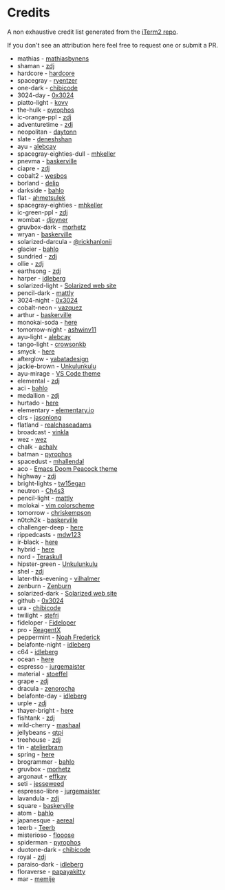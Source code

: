 # Credits

A non exhaustive credit list generated from the [iTerm2 repo](https://raw.githubusercontent.com/mbadolato/iTerm2-Color-Schemes/master/CREDITS.md).

If you don't see an attribution here feel free to request one or submit a PR.

- mathias - [mathiasbynens](https://github.com/mathiasbynens/dotfiles)
- shaman - [zdj](https://github.com/zdj/themes/tree/master/iterm2)
- hardcore - [hardcore](https://github.com/hardcore/iTerm-colors)
- spacegray - [ryentzer](https://github.com/ryentzer/SpaceGray-iTerm)
- one-dark - [chibicode](http://chibicode.com)
- 3024-day - [0x3024](https://github.com/0x3024)
- piatto-light - [kovv](https://github.com/kovv)
- the-hulk - [pyrophos](https://github.com/pyrophos)
- ic-orange-ppl - [zdj](https://github.com/zdj/themes/tree/master/iterm2)
- adventuretime - [zdj](https://github.com/zdj/themes/tree/master/iterm2)
- neopolitan - [daytonn](https://github.com/daytonn/iTerm2-Color-Schemes)
- slate - [deneshshan](https://github.com/deneshshan)
- ayu - [alebcay](https://github.com/alebcay)
- spacegray-eighties-dull - [mhkeller](https://github.com/mhkeller/spacegray-eighties-iterm)
- pnevma - [baskerville](https://github.com/baskerville/iTerm-2-Color-Themes)
- ciapre - [zdj](https://github.com/zdj/themes/tree/master/iterm2)
- cobalt2 - [wesbos](https://github.com/wesbos/Cobalt2-iterm)
- borland - [delip](https://gist.github.com/delip/9e16c606d9331d69d681)
- darkside - [bahlo](https://github.com/bahlo/iterm-colors)
- flat - [ahmetsulek](https://github.com/ahmetsulek/flat-terminal)
- spacegray-eighties - [mhkeller](https://github.com/mhkeller/spacegray-eighties-iterm)
- ic-green-ppl - [zdj](https://github.com/zdj/themes/tree/master/iterm2)
- wombat - [djoyner](https://github.com/djoyner/iTerm2-wombat)
- gruvbox-dark - [morhetz](https://github.com/morhetz)
- wryan - [baskerville](https://github.com/baskerville/iTerm-2-Color-Themes)
- solarized-darcula - [@rickhanlonii](https://github.com/rickhanlonii)
- glacier - [bahlo](https://github.com/bahlo/iterm-colors)
- sundried - [zdj](https://github.com/zdj/themes/tree/master/iterm2)
- ollie - [zdj](https://github.com/zdj/themes/tree/master/iterm2)
- earthsong - [zdj](https://github.com/zdj/themes/tree/master/iterm2)
- harper - [idleberg](https://github.com/idleberg/Harper-iTerm2)
- solarized-light - [Solarized web site](http://ethanschoonover.com/solarized)
- pencil-dark - [mattly](https://github.com/mattly/iterm-colors-pencil)
- 3024-night - [0x3024](https://github.com/0x3024)
- cobalt-neon - [vazquez](https://github.com/vazquez/cobalt-neon-iterm)
- arthur - [baskerville](https://github.com/baskerville/iTerm-2-Color-Themes)
- monokai-soda - [here](https://github.com/deepsweet/Monokai-Soda-iTerm)
- tomorrow-night - [ashwinv11](https://github.com/ashwinv11/)
- ayu-light - [alebcay](https://github.com/alebcay)
- tango-light - [crowsonkb](https://github.com/crowsonkb)
- smyck - [here](https://github.com/hukl/Smyck-Color-Scheme)
- afterglow - [yabatadesign](https://github.com/YabataDesign/afterglow-itermcolors)
- jackie-brown - [Unkulunkulu](https://github.com/Unkulunkulu)
- ayu-mirage - [VS Code theme](https://github.com/ayu-theme/vscode-ayu)
- elemental - [zdj](https://github.com/zdj/themes/tree/master/iterm2)
- aci - [bahlo](https://github.com/bahlo/iterm-colors)
- medallion - [zdj](https://github.com/zdj/themes/tree/master/iterm2)
- hurtado - [here](https://github.com/juanghurtado/dotfiles)
- elementary - [elementary.io](https://elementary.io/)
- clrs - [jasonlong](https://github.com/jasonlong/iterm-clrs)
- flatland - [realchaseadams](http://www.snip2code.com/Snippet/148193/Flatland-color-scheme-for-iTerm2)
- broadcast - [vinkla](https://github.com/vinkla/broadcast-theme)
- wez - [wez](https://gist.github.com/wez/850268/)
- chalk - [achalv](https://github.com/achalv/chalk)
- batman - [pyrophos](https://github.com/pyrophos)
- spacedust - [mhallendal](https://github.com/mhallendal/spacedust-theme)
- aco - [Emacs Doom Peacock theme](https://github.com/hlissner/emacs-doom-themes)
- highway - [zdj](https://github.com/zdj/themes/tree/master/iterm2)
- bright-lights - [tw15egan](https://github.com/tw15egan)
- neutron - [Ch4s3](https://github.com/Ch4s3/iTerm2-Neutron)
- pencil-light - [mattly](https://github.com/mattly/iterm-colors-pencil)
- molokai - [vim colorscheme](https://github.com/tomasr/molokai)
- tomorrow - [chriskempson](https://github.com/chriskempson/tomorrow-theme/tree/master/iTerm2)
- n0tch2k - [baskerville](https://github.com/baskerville/iTerm-2-Color-Themes)
- challenger-deep - [here](https://github.com/challenger-deep-theme/vim)
- rippedcasts - [mdw123](https://github.com/mdw123/rippedcasts)
- ir-black - [here](https://gist.github.com/meqif/1238378)
- hybrid - [here](https://gist.github.com/luan/6362811)
- nord - [Teraskull](https://github.com/Teraskull)
- hipster-green - [Unkulunkulu](https://github.com/Unkulunkulu)
- shel - [zdj](https://github.com/zdj/themes/tree/master/iterm2)
- later-this-evening - [vilhalmer](https://github.com/vilhalmer/System/tree/master/terminal-themes)
- zenburn - [Zenburn](http://sunaku.github.io/zenburn-terminal-color-scheme.html)
- solarized-dark - [Solarized web site](http://ethanschoonover.com/solarized)
- github - [0x3024](https://github.com/0x3024)
- ura - [chibicode](http://chibicode.com)
- twilight - [stefri](https://gist.github.com/stefri/1183140)
- fideloper - [Fideloper](http://fideloper.com/)
- pro - [ReagentX](https://github.com/ReagentX)
- peppermint - [Noah Frederick](https://noahfrederick.com/log/lion-terminal-theme-peppermint)
- belafonte-night - [idleberg](https://github.com/idleberg)
- c64 - [idleberg](https://github.com/idleberg)
- ocean - [here](https://github.com/kaicataldo/material.vim/blob/master/terminal-colors/iterm2/material-ocean.itermcolors)
- espresso - [jurgemaister](https://github.com/jurgemaister/Espresso-Libre)
- material - [stoeffel](https://github.com/stoeffel/material-iterm)
- grape - [zdj](https://github.com/zdj/themes/tree/master/iterm2)
- dracula - [zenorocha](https://github.com/zenorocha/dracula-theme)
- belafonte-day - [idleberg](https://github.com/idleberg)
- urple - [zdj](https://github.com/zdj/themes/tree/master/iterm2)
- thayer-bright - [here](https://github.com/t3chnoboy/thayer-bright-iTerm)
- fishtank - [zdj](https://github.com/zdj/themes/tree/master/iterm2)
- wild-cherry - [mashaal](https://github.com/mashaal/wild-cherry)
- jellybeans - [qtpi](https://github.com/qtpi/Jellybeans.itermcolors)
- treehouse - [zdj](https://github.com/zdj/themes/tree/master/iterm2)
- tin - [atelierbram](http://atelierbram.github.io/syntax-highlighting/atelier-schemes/sulphurpool/)
- spring - [here](https://github.com/t3chnoboy/spring-iTerm)
- brogrammer - [bahlo](https://github.com/bahlo/iterm-colors)
- gruvbox - [morhetz](https://github.com/morhetz)
- argonaut - [effkay](https://github.com/effkay/iTerm-argonaut)
- seti - [jesseweed](https://github.com/jesseweed/seti-syntax/)
- espresso-libre - [jurgemaister](https://github.com/jurgemaister/Espresso-Libre)
- lavandula - [zdj](https://github.com/zdj/themes/tree/master/iterm2)
- square - [baskerville](https://github.com/baskerville/iTerm-2-Color-Themes)
- atom - [bahlo](https://github.com/bahlo/iterm-colors)
- japanesque - [aereal](https://github.com/aereal/dotfiles/blob/master/colors/Japanesque/Japanesque.itermcolors)
- teerb - [Teerb](https://gist.github.com/teerb/1360453)
- misterioso - [flooose](https://github.com/flooose/misterioso-iterm2)
- spiderman - [pyrophos](https://github.com/pyrophos)
- duotone-dark - [chibicode](http://chibicode.com)
- royal - [zdj](https://github.com/zdj/themes/tree/master/iterm2)
- paraiso-dark - [idleberg](https://github.com/idleberg)
- floraverse - [papayakitty](http://floraverse.com/)
- mar - [memije](https://github.com/memije)
